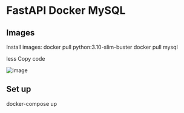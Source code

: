# FastAPI Docker MySQL

## Images

Install images:
docker pull python:3.10-slim-buster
docker pull mysql

less
Copy code

![image](https://user-images.githubusercontent.com/106025710/231819912-b1b6523b-09e3-4077-9898-1925335d540b.png)

## Set up

docker-compose up
